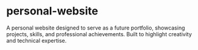 # personal-website
A personal website designed to serve as a future portfolio, showcasing projects, skills, and professional achievements. Built to highlight creativity and technical expertise.
